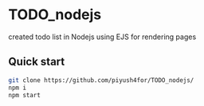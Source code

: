 # TODO_nodejs
created todo list in Nodejs using EJS for rendering pages

## Quick start

````bash
git clone https://github.com/piyush4for/TODO_nodejs/
npm i
npm start 
````


